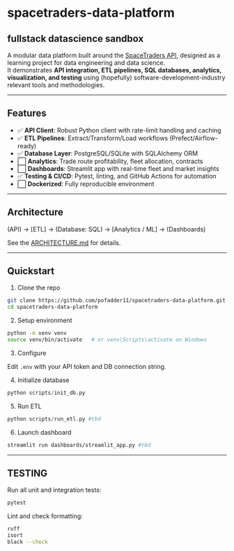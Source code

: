 
# spacetraders-data-platform
fullstack datascience sandbox
----------------------------

A modular data platform built around the [SpaceTraders API](https://spacetraders.io/), designed as a learning project for data engineering and data science.  
It demonstrates **API integration, ETL pipelines, SQL databases, analytics, visualization, and testing** using (hopefully) software-development-industry relevant tools and methodologies.

---

## Features
- :white_check_mark: **API Client**: Robust Python client with rate-limit handling and caching
- :white_check_mark: **ETL Pipelines**: Extract/Transform/Load workflows (Prefect/Airflow-ready)
- :white_check_mark: **Database Layer**: PostgreSQL/SQLite with SQLAlchemy ORM
- ⬜ **Analytics**: Trade route profitability, fleet allocation, contracts
- ⬜ **Dashboards**: Streamlit app with real-time fleet and market insights
- :white_check_mark: **Testing & CI/CD**: Pytest, linting, and GitHub Actions for automation
- ⬜ **Dockerized**: Fully reproducible environment

---

## Architecture

(API) → [ETL] → (Database: SQL) → [Analytics / ML] → (Dashboards)

See the [ARCHITECTURE.md](ARCHITECTURE.md) for details.

---

## Quickstart

1. Clone the repo

```bash
git clone https://github.com/pofadder11/spacetraders-data-platform.git
cd spacetraders-data-platform
````

2. Setup environment

```bash
python -m venv venv
source venv/bin/activate   # or venv\Scripts\activate on Windows
```

3. Configure

Edit `.env` with your API token and DB connection string.

4. Initialize database

```python
python scripts/init_db.py
```

5. Run ETL

```python
python scripts/run_etl.py #tbd
```

6. Launch dashboard

```bash
streamlit run dashboards/streamlit_app.py #tbd
```

---

## TESTING

Run all unit and integration tests:

```bash
pytest
```

Lint and check formatting:

```bash
ruff
isort
black --check
```

